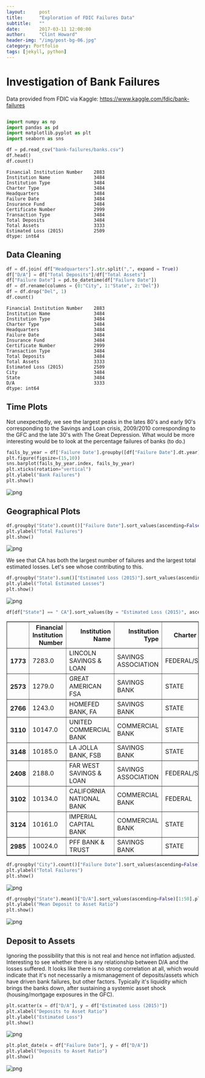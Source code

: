 ```yaml
---
layout:     post
title:      "Exploration of FDIC Failures Data"
subtitle:   ""
date:       2017-03-11 12:00:00
author:     "Clint Howard"
header-img: "/img/post-bg-06.jpg"
category: Portfolio
tags: [jekyll, python]
---
```




# Investigation of Bank Failures
Data provided from FDIC via Kaggle: https://www.kaggle.com/fdic/bank-failures


```python

import numpy as np
import pandas as pd 
import matplotlib.pyplot as plt
import seaborn as sns

```


```python
df = pd.read_csv("bank-failures/banks.csv")
df.head()
df.count()
```




    Financial Institution Number    2883
    Institution Name                3484
    Institution Type                3484
    Charter Type                    3484
    Headquarters                    3484
    Failure Date                    3484
    Insurance Fund                  3484
    Certificate Number              2999
    Transaction Type                3484
    Total Deposits                  3484
    Total Assets                    3333
    Estimated Loss (2015)           2509
    dtype: int64



## Data Cleaning


```python
df = df.join( df["Headquarters"].str.split(",", expand = True))
df["D/A"] = df["Total Deposits"]/df["Total Assets"]
df["Failure Date"] = pd.to_datetime(df["Failure Date"])
df = df.rename(columns = {0:"City", 1:"State", 2:"Del"})
df = df.drop("Del", 1)
df.count()
```




    Financial Institution Number    2883
    Institution Name                3484
    Institution Type                3484
    Charter Type                    3484
    Headquarters                    3484
    Failure Date                    3484
    Insurance Fund                  3484
    Certificate Number              2999
    Transaction Type                3484
    Total Deposits                  3484
    Total Assets                    3333
    Estimated Loss (2015)           2509
    City                            3484
    State                           3484
    D/A                             3333
    dtype: int64



## Time Plots
Not unexpectedly, we see the largest peaks in the lates 80's and early 90's corresponding to the Savings and Loan crisis, 2009/2010 corresponding to the GFC and the late 30's with The Great Depression. What would be more interesting would be to look at the percentage failures of banks (to do.)


```python
fails_by_year = df['Failure Date'].groupby([df["Failure Date"].dt.year]).agg('count')
plt.figure(figsize=(15,10))
sns.barplot(fails_by_year.index, fails_by_year)
plt.xticks(rotation="vertical")
plt.ylabel("Bank Failures")
plt.show()
```


![png](/img/fdic_6_0.png)


## Geographical Plots



```python
df.groupby("State").count()["Failure Date"].sort_values(ascending=False)[1:25].plot(kind="bar")
plt.ylabel("Total Failures")
plt.show()
```


![png](/img/fdic_8_0.png)


We see that CA has both the largest number of failures and the largest total estimated losses. Let's see whose contributing to this.


```python
df.groupby("State").sum()["Estimated Loss (2015)"].sort_values(ascending=False)[1:25].plot(kind="bar")
plt.ylabel("Total Estimated Losses")
plt.show()
```


![png](/img/fdic_10_0.png)



```python
df[df["State"] == " CA"].sort_values(by = "Estimated Loss (2015)", ascending = False)[1:25]
```




<div>
<table border="1" class="dataframe">
  <thead>
    <tr style="text-align: right;">
      <th></th>
      <th>Financial Institution Number</th>
      <th>Institution Name</th>
      <th>Institution Type</th>
      <th>Charter Type</th>
      <th>Headquarters</th>
      <th>Failure Date</th>
      <th>Insurance Fund</th>
      <th>Certificate Number</th>
      <th>Transaction Type</th>
      <th>Total Deposits</th>
      <th>Total Assets</th>
      <th>Estimated Loss (2015)</th>
      <th>City</th>
      <th>State</th>
      <th>D/A</th>
    </tr>
  </thead>
  <tbody>
    <tr>
      <th>1773</th>
      <td>7283.0</td>
      <td>LINCOLN SAVINGS &amp; LOAN</td>
      <td>SAVINGS ASSOCIATION</td>
      <td>FEDERAL/STATE</td>
      <td>IRVINE, CA</td>
      <td>1989-04-14</td>
      <td>RTC</td>
      <td>29642.0</td>
      <td>ACQUISITION</td>
      <td>4193981</td>
      <td>4857204.0</td>
      <td>3142552.0</td>
      <td>IRVINE</td>
      <td>CA</td>
      <td>0.863456</td>
    </tr>
    <tr>
      <th>2573</th>
      <td>1279.0</td>
      <td>GREAT AMERICAN FSA</td>
      <td>SAVINGS BANK</td>
      <td>STATE</td>
      <td>SAN DIEGO, CA</td>
      <td>1991-08-09</td>
      <td>RTC</td>
      <td>28041.0</td>
      <td>ACQUISITION</td>
      <td>7230789</td>
      <td>9523603.0</td>
      <td>995496.0</td>
      <td>SAN DIEGO</td>
      <td>CA</td>
      <td>0.759249</td>
    </tr>
    <tr>
      <th>2766</th>
      <td>1243.0</td>
      <td>HOMEFED BANK, FA</td>
      <td>SAVINGS BANK</td>
      <td>STATE</td>
      <td>SAN DIEGO, CA</td>
      <td>1992-07-06</td>
      <td>RTC</td>
      <td>29234.0</td>
      <td>ACQUISITION</td>
      <td>8903571</td>
      <td>12175590.0</td>
      <td>751633.0</td>
      <td>SAN DIEGO</td>
      <td>CA</td>
      <td>0.731264</td>
    </tr>
    <tr>
      <th>3110</th>
      <td>10147.0</td>
      <td>UNITED COMMERCIAL BANK</td>
      <td>COMMERCIAL BANK</td>
      <td>STATE</td>
      <td>SAN FRANCISCO, CA</td>
      <td>2009-11-06</td>
      <td>DIF</td>
      <td>32469.0</td>
      <td>ACQUISITION</td>
      <td>7653666</td>
      <td>10895336.0</td>
      <td>645369.0</td>
      <td>SAN FRANCISCO</td>
      <td>CA</td>
      <td>0.702472</td>
    </tr>
    <tr>
      <th>3148</th>
      <td>10185.0</td>
      <td>LA JOLLA BANK, FSB</td>
      <td>SAVINGS BANK</td>
      <td>STATE</td>
      <td>LA JOLLA, CA</td>
      <td>2010-02-19</td>
      <td>DIF</td>
      <td>32423.0</td>
      <td>ACQUISITION</td>
      <td>2799362</td>
      <td>3646071.0</td>
      <td>604483.0</td>
      <td>LA JOLLA</td>
      <td>CA</td>
      <td>0.767775</td>
    </tr>
    <tr>
      <th>2408</th>
      <td>2188.0</td>
      <td>FAR WEST SAVINGS &amp; LOAN</td>
      <td>SAVINGS ASSOCIATION</td>
      <td>FEDERAL/STATE</td>
      <td>NEWPORT BEACH, CA</td>
      <td>1991-01-11</td>
      <td>RTC</td>
      <td>28292.0</td>
      <td>ACQUISITION</td>
      <td>2981632</td>
      <td>3714988.0</td>
      <td>498684.0</td>
      <td>NEWPORT BEACH</td>
      <td>CA</td>
      <td>0.802595</td>
    </tr>
    <tr>
      <th>3102</th>
      <td>10134.0</td>
      <td>CALIFORNIA NATIONAL BANK</td>
      <td>COMMERCIAL BANK</td>
      <td>FEDERAL</td>
      <td>LOS ANGELES, CA</td>
      <td>2009-10-30</td>
      <td>DIF</td>
      <td>34659.0</td>
      <td>ACQUISITION</td>
      <td>6145207</td>
      <td>7781100.0</td>
      <td>413527.0</td>
      <td>LOS ANGELES</td>
      <td>CA</td>
      <td>0.789761</td>
    </tr>
    <tr>
      <th>3124</th>
      <td>10161.0</td>
      <td>IMPERIAL CAPITAL BANK</td>
      <td>COMMERCIAL BANK</td>
      <td>STATE</td>
      <td>LA JOLLA, CA</td>
      <td>2009-12-18</td>
      <td>DIF</td>
      <td>26348.0</td>
      <td>ACQUISITION</td>
      <td>2822300</td>
      <td>4046888.0</td>
      <td>328347.0</td>
      <td>LA JOLLA</td>
      <td>CA</td>
      <td>0.697400</td>
    </tr>
    <tr>
      <th>2985</th>
      <td>10024.0</td>
      <td>PFF BANK &amp; TRUST</td>
      <td>SAVINGS BANK</td>
      <td>STATE</td>
      <td>POMONA, CA</td>
      <td>2008-11-21</td>
      <td>DIF</td>
      <td>28344.0</td>
      <td>ACQUISITION</td>
      <td>2393845</td>
      <td>3715433.0</td>
      <td>318123.0</td>
      <td>POMONA</td>
      <td>CA</td>
      <td>0.644298</td>
    </tr>
  </tbody>
</table>
</div>




```python
df.groupby("City").count()["Failure Date"].sort_values(ascending=False)[1:25].plot(kind="bar")
plt.ylabel("Total Failures")
plt.show()
```


![png](/img/fdic_12_0.png)



```python
df.groupby("State").mean()["D/A"].sort_values(ascending=False)[1:50].plot(kind="bar")
plt.ylabel("Mean Deposit to Asset Ratio")
plt.show()
```


![png](/img/fdic_13_0.png)


## Deposit to Assets
Ignoring the possibility that this is not real and hence not inflation adjusted. Interesting to see whether there is any relationship between D/A and the losses suffered. It looks like there is no strong correlation at all, which would indicate that it's not necessarily a mismanagement of deposits/assets which have driven bank failures, but other factors. Typically it's liquidity which brings the banks down, after sustaining a systemic asset shock (housing/mortgage exposures in the GFC).


```python
plt.scatter(x = df["D/A"], y = df["Estimated Loss (2015)"])
plt.xlabel("Deposits to Asset Ratio")
plt.ylabel("Estimated Loss")
plt.show()
```


![png](/img/fdic_15_0.png)



```python
plt.plot_date(x = df["Failure Date"], y = df["D/A"])
plt.ylabel("Deposits to Asset Ratio")
plt.show()
```


![png](/img/fdic_16_0.png)




